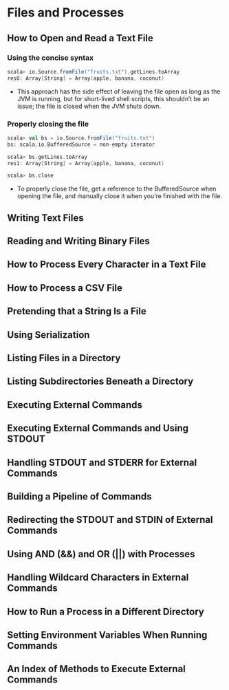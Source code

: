 # Files and Processes

## How to Open and Read a Text File
### Using the concise syntax
```scala
scala> io.Source.fromFile("fruits.txt").getLines.toArray
res0: Array[String] = Array(apple, banana, coconut)
```
- This approach has the side effect of leaving the file open as long as the JVM is running, but for short-lived shell scripts, this shouldn’t be an issue; the file is closed when the JVM shuts down.

### Properly closing the file
```scala
scala> val bs = io.Source.fromFile("fruits.txt")
bs: scala.io.BufferedSource = non-empty iterator

scala> bs.getLines.toArray
res1: Array[String] = Array(apple, banana, coconut)

scala> bs.close
```
- To properly close the file, get a reference to the BufferedSource when opening the file, and manually close it when you’re finished with the file.

## Writing Text Files
## Reading and Writing Binary Files
## How to Process Every Character in a Text File
## How to Process a CSV File
## Pretending that a String Is a File
## Using Serialization
## Listing Files in a Directory
## Listing Subdirectories Beneath a Directory
## Executing External Commands
## Executing External Commands and Using STDOUT
## Handling STDOUT and STDERR for External Commands
## Building a Pipeline of Commands
## Redirecting the STDOUT and STDIN of External Commands
## Using AND (&&) and OR (||) with Processes
## Handling Wildcard Characters in External Commands
## How to Run a Process in a Different Directory
## Setting Environment Variables When Running Commands
## An Index of Methods to Execute External Commands

